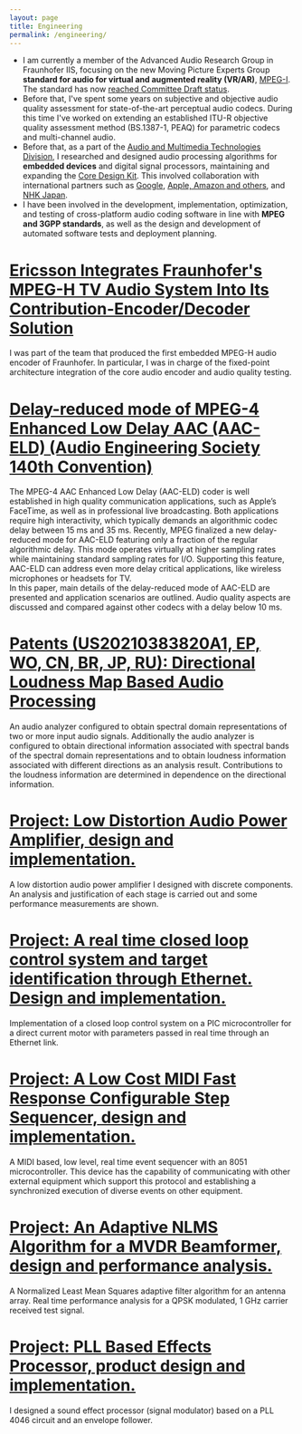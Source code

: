```yaml
---
layout: page
title: Engineering
permalink: /engineering/
---
```


- I am currently a member of the Advanced Audio Research Group in Fraunhofer IIS, focusing on the new Moving Picture Experts Group **standard for audio for virtual and augmented reality (VR/AR)**, [MPEG-I](https://www.aes.org/e-lib/browse.cfm?elib=22127). The standard has now [reached Committee Draft status](https://www.mpeg.org/146th-meeting-of-mpeg/).
- Before that, I've spent some years on subjective and objective audio quality assessment for state-of-the-art perceptual audio codecs. During this time I've worked on extending an established ITU-R objective quality assessment method (BS.1387-1, PEAQ) for parametric codecs and multi-channel audio.
- Before that, as a part of the [Audio and Multimedia Technologies Division](https://www.iis.fraunhofer.de/en/ff/amm.html?f=cdk.pdf), I researched and designed audio processing algorithms for **embedded devices** and digital signal processors, maintaining and expanding the [Core Design Kit](https://www.iis.fraunhofer.de/content/dam/iis/de/doc/ame/wp/FraunhoferIIS_White-Paper_CDK.pdf). This involved collaboration with international partners such as [Google](https://www.iis.fraunhofer.de/content/dam/iis/en/doc/ame/pressreleases/FraunhoferIIS_Presseinformation_HE-AAC_Cingo_GooglePlay_24072013.pdf), [Apple, Amazon and others](https://www.iis.fraunhofer.de/en/profil/jb/2019/apple-amazon-android-with-xhe-aac.html), and [NHK Japan](https://www.audioblog.iis.fraunhofer.com/8k-broadcast). 
- I have been involved in the development, implementation, optimization, and testing of cross-platform audio coding software in line with **MPEG and 3GPP standards**, as well as the design and development of automated software tests and deployment planning.

# [Ericsson Integrates Fraunhofer's MPEG-H TV Audio System Into Its Contribution-Encoder/Decoder Solution](https://www.iis.fraunhofer.de/en/pr/2018/20180409_MPEGH_Ericsson.html)

I was part of the team that produced the first embedded MPEG-H audio encoder of Fraunhofer. In particular, I was in charge of the fixed-point architecture integration of the core audio encoder and audio quality testing.

# [Delay-reduced mode of MPEG-4 Enhanced Low Delay AAC (AAC-ELD) (Audio Engineering Society 140th Convention)](http://www.aes.org/events/140/presenters/?ID=4564)

The MPEG-4 AAC Enhanced Low Delay (AAC-ELD) coder is well established in high quality communication applications, such as Apple’s FaceTime, as well as in professional live broadcasting. Both applications require high interactivity, which typically demands an algorithmic codec delay between 15 ms and 35 ms. Recently, MPEG finalized a new delay-reduced mode for AAC-ELD featuring only a fraction of the regular algorithmic delay. This mode operates virtually at higher sampling rates while maintaining standard sampling rates for I/O. Supporting this feature, AAC-ELD can address even more delay critical applications, like wireless microphones or headsets for TV.  
In this paper, main details of the delay-reduced mode of AAC-ELD are presented and application scenarios are outlined. Audio quality aspects are discussed and compared against other codecs with a delay below 10 ms.

# [Patents (US20210383820A1, EP, WO, CN, BR, JP, RU): Directional Loudness Map Based Audio Processing](https://patentimages.storage.googleapis.com/b8/cc/f4/7f57c5f7c3554f/US20210383820A1.pdf)

An audio analyzer configured to obtain spectral domain representations of two or more input audio signals. Additionally the audio analyzer is configured to obtain directional information associated with spectral bands of the spectral domain representations and to obtain loudness information associated with different directions as an analysis result. Contributions to the loudness information are determined in dependence on the directional information.

# [Project: Low Distortion Audio Power Amplifier, design and implementation.](http://pmdelgado.wordpress.com/2014/04/16/project-low-distortion-audio-power-amplifier-design-and-implementation/)

A low distortion audio power amplifier I designed with discrete components. An analysis and justification of each stage is carried out and some performance measurements are shown.

# [Project: A real time closed loop control system and target identification through Ethernet. Design and implementation.](http://pmdelgado.wordpress.com/2014/04/16/project-a-real-time-closed-loop-control-system-and-target-identification-through-ethernet-design-and-implementation/)

Implementation of a closed loop control system on a PIC microcontroller for a direct current motor with parameters passed in real time through an Ethernet link.

# [Project: A Low Cost MIDI Fast Response Configurable Step Sequencer, design and implementation.](http://pmdelgado.wordpress.com/2014/04/16/project-a-low-cost-midi-fast-response-configurable-step-sequencer-design-and-implementation/)

A MIDI based, low level, real time event sequencer with an 8051 microcontroller. This device has the capability of communicating with other external equipment which support this protocol and establishing a synchronized execution of diverse events on other equipment.

# [Project: An Adaptive NLMS Algorithm for a MVDR Beamformer, design and performance analysis.](http://pmdelgado.wordpress.com/2014/04/16/project-an-adaptive-nlms-algorithm-for-a-mvdr-beamformer-design-and-performance-analysis/)

A Normalized Least Mean Squares adaptive filter algorithm for an antenna array. Real time performance analysis for a QPSK modulated, 1 GHz carrier received test signal.

# [Project: PLL Based Effects Processor, product design and implementation.](http://pmdelgado.wordpress.com/2014/04/16/project-pll-based-effects-processor-product-design-and-implementation/)

I designed a sound effect processor (signal modulator) based on a PLL 4046 circuit and an envelope follower.
